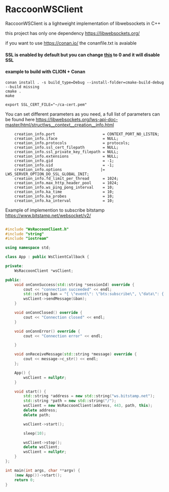 # RaccoonWSClient
RaccoonWSClient is a lightweight implementation of libwebsockets in C++

this project has only one dependency https://libwebsockets.org/

if you want to use https://conan.io/ the conanfile.txt is avaiable

#### SSL is enabled by default but you can change [this](https://github.com/maurodelazeri/RaccoonWSClient/blob/master/WsRaccoonClient.cc#L171) to 0 and it will disable SSL

#### example to build with CLION + Conan

```
conan install . -s build_type=Debug --install-folder=cmake-build-debug --build missing
cmake .
make
```

`export SSL_CERT_FILE="~/ca-cert.pem"`



You can set different parameters as you need, a full list of parameters can be found here https://libwebsockets.org/lws-api-doc-master/html/structlws__context__creation__info.html


```
    creation_info.port                     = CONTEXT_PORT_NO_LISTEN;
    creation_info.iface                    = NULL;
    creation_info.protocols                = protocols;
    creation_info.ssl_cert_filepath        = NULL;
    creation_info.ssl_private_key_filepath = NULL;
    creation_info.extensions               = NULL;
    creation_info.gid                      = -1;
    creation_info.uid                      = -1;
    creation_info.options                 |= LWS_SERVER_OPTION_DO_SSL_GLOBAL_INIT;
    creation_info.fd_limit_per_thread      = 1024;
    creation_info.max_http_header_pool     = 1024;
    creation_info.ws_ping_pong_interval    = 10;
    creation_info.ka_time                  = 10;
    creation_info.ka_probes                = 10;
    creation_info.ka_interval              = 10;
```

Example of implemention to subscribe bitstamp https://www.bitstamp.net/websocket/v2/

```cpp

#include "WsRaccoonClient.h"
#include "string"
#include "iostream"

using namespace std;

class App : public WsClientCallback {

private:
    WsRaccoonClient *wsClient;

public:
    void onConnSuccess(std::string *sessionId) override {
        cout << "connection succeeded" << endl;
        std::string ban = "{ \"event\": \"bts:subscribe\", \"data\": { \"channel\": \"diff_order_book_btcusd\" } }";
        wsClient->sendMessage(&ban);
    }

    void onConnClosed() override {
        cout << "Connection closed" << endl;
    }

    void onConnError() override {
        cout << "Connection error" << endl;

    }

    void onReceiveMessage(std::string *message) override {
        cout << message->c_str() << endl;
    };

    App() {
        wsClient = nullptr;
    }

    void start() {
        std::string *address = new std::string("ws.bitstamp.net");
        std::string *path = new std::string("/");
        wsClient = new WsRaccoonClient(address, 443, path, this);
        delete address;
        delete path;

        wsClient->start();

        sleep(10);

        wsClient->stop();
        delete wsClient;
        wsClient = nullptr;
    }
};

int main(int args, char **argv) {
    (new App())->start();
    return 0;
}
```
